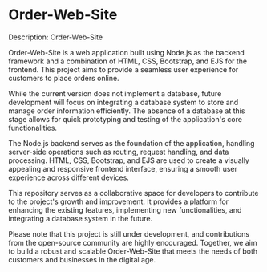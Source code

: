 # Order-Web-Site
Description: Order-Web-Site

Order-Web-Site is a web application built using Node.js as the backend framework and a combination of HTML, CSS, Bootstrap, and EJS for the frontend. This project aims to provide a seamless user experience for customers to place orders online.

While the current version does not implement a database, future development will focus on integrating a database system to store and manage order information efficiently. The absence of a database at this stage allows for quick prototyping and testing of the application's core functionalities.

The Node.js backend serves as the foundation of the application, handling server-side operations such as routing, request handling, and data processing. HTML, CSS, Bootstrap, and EJS are used to create a visually appealing and responsive frontend interface, ensuring a smooth user experience across different devices.

This repository serves as a collaborative space for developers to contribute to the project's growth and improvement. It provides a platform for enhancing the existing features, implementing new functionalities, and integrating a database system in the future.

Please note that this project is still under development, and contributions from the open-source community are highly encouraged. Together, we aim to build a robust and scalable Order-Web-Site that meets the needs of both customers and businesses in the digital age.
